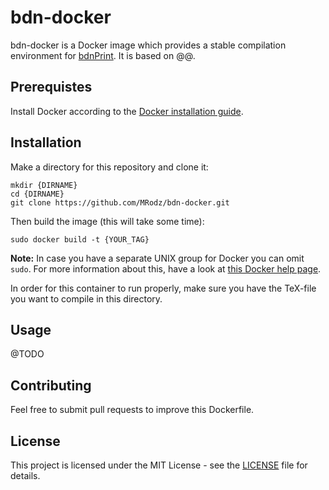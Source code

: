 # bdn-docker

bdn-docker is a Docker image which provides a stable compilation environment for [bdnPrint](http://www.github.com/subugoe/bdnprint). It is based on @@.

## Prerequistes

Install Docker according to the [Docker installation guide](https://docs.docker.com/install/).

## Installation

Make a directory for this repository and clone it:

```
mkdir {DIRNAME}
cd {DIRNAME}
git clone https://github.com/MRodz/bdn-docker.git
```
Then build the image (this will take some time):
```
sudo docker build -t {YOUR_TAG}
```

__Note:__ In case you have a separate UNIX group for Docker you can omit `sudo`. For more information about this, have a look at [this Docker help page](https://docs.docker.com/install/linux/linux-postinstall/).

In order for this container to run properly, make sure you have the TeX-file you want to compile in this directory.

## Usage

@TODO

## Contributing

Feel free to submit pull requests to improve this Dockerfile.


## License

This project is licensed under the MIT License - see the [LICENSE](LICENSE) file for details.
